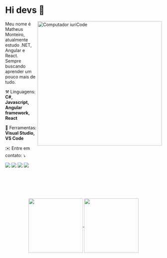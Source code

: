 # Hi devs 👋

<img src="https://raw.githubusercontent.com/MicaelliMedeiros/micaellimedeiros/master/image/computer-illustration.png" min-width="300px" max-width="300px" width="400px" align="right" alt="Computador iuriCode">

<p align="left"> 
  Meu nome é Matheus Monteiro, atualmente estudo .NET, Angular e React.<br>
  Sempre buscando aprender um pouco mais de tudo.
</p>

<p align="left">
 ⚒️ Linguagens: <strong>C#, Javascript, Angular framework, React</strong>
</p>

<p align="left">
  💼 Ferramentas: <strong>Visual Studio, VS Code</strong>
</p>

<p align="left">
 ✉️ Entre em contato: ⤵️
</p>

<p align="left">
  <a href="mailto:monteiromatheus047@gmail.com" alt="Gmail">
  <img src="https://img.shields.io/badge/-Gmail-FF0000?style=flat-square&labelColor=FF0000&logo=gmail&logoColor=white&link=monteiromatheus047@gmail.com" /></a>

  <a href="https://www.linkedin.com/in/matheus-monteiro-7a7340200/" alt="Linkedin">
  <img src="https://img.shields.io/badge/-Linkedin-0e76a8?style=flat-square&logo=Linkedin&logoColor=white&link=https://www.linkedin.com/in/matheus-monteiro-7a7340200/" /></a>

  <a href="https://api.whatsapp.com/send?phone=5516994512363" alt="WhatsApp">
  <img src="https://img.shields.io/badge/-WhatsApp-25d366?style=flat-square&labelColor=25d366&logo=whatsapp&logoColor=white&link=https://api.whatsapp.com/send?phone=+5516994512363&text="/></a>



  <a href="https://www.instagram.com/matheus_monteiro047/" alt="Instagram">
  <img src="https://img.shields.io/badge/-Instagram-DF0174?style=flat-square&labelColor=DF0174&logo=instagram&logoColor=white&link=https://www.instagram.com/matheus_monteiro047/"/></a>
</p>  
 
<br><br><br><br>

<p align=center>
  <a href="https://github.com/anuraghazra/github-readme-stats" title="Top Langs">
    <img height=175 align="center" src="https://github-readme-stats.vercel.app/api/top-langs/?username=MatheusMonteiro8906&layout=compact&theme=gotham">
  </a>
  <a href="https://github.com/anuraghazra/github-readme-stats" title="About Me">
  <img height=175 align="center" src="https://github-readme-stats.vercel.app/api?username=MatheusMonteiro8906&show_icons=true&layout=compact&theme=gotham" />
  </a>
</p>

</h2>
